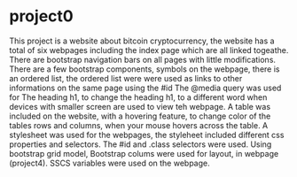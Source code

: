 # project0

This project is a website about bitcoin cryptocurrency, the website
 has a total of six webpages including the index page which are all linked 
togeathe. There are bootstrap navigation bars on all pages with little modifications.
There are a few bootstrap components, symbols on the webpage, there is an ordered list, the ordered list were were used as
 links to other informations on the same page using the #id
The @media query was used for The heading h1, to change the heading h1,
to a different word when devices with smaller screen are used to view
teh webpage.
A table was included on the website, with a hovering feature, to change color of
 the tables rows and columns, when your mouse hovers across the table.
A stylesheet was used for the webpages, the styleheet included different css
 properties and selectors.
The #id and .class selectors were used.
Using bootstrap grid model, Bootstrap colums were used for layout, in webpage (project4).
SSCS variables were used on the webpage.
